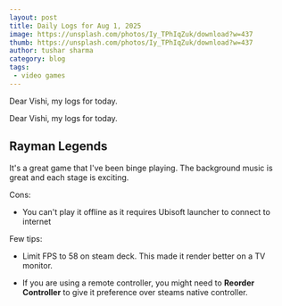 ```yaml
---
layout: post
title: Daily Logs for Aug 1, 2025
image: https://unsplash.com/photos/Iy_TPhIqZuk/download?w=437
thumb: https://unsplash.com/photos/Iy_TPhIqZuk/download?w=437
author: tushar sharma
category: blog
tags: 
 - video games
---
```


Dear Vishi, my logs for today.<!-- truncate_here -->

Dear Vishi, my logs for today.

## Rayman Legends

It's a great game that I've been binge playing. The background music is great and each stage is exciting. 

Cons: 
- You can't play it offline as it requires Ubisoft launcher to connect to internet

Few tips:
- Limit FPS to 58 on steam deck. This made it render better on a TV monitor. 

- If you are using a remote controller, you might need to **Reorder Controller** to give it preference over steams native controller.